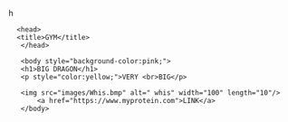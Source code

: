 h

<!DOCTYPE html>
<html lang="en">

      <head>
      <title>GYM</title>
       </head>
      
       <body style="background-color:pink;">
       <h1>BIG DRAGON</h1>
       <p style="color:yellow;">VERY <br>BIG</p>
      
       <img src="images/Whis.bmp" alt=" whis" width="100" length="10"/>
           <a href="https://www.myprotein.com">LINK</a>
       </body>



</html>
